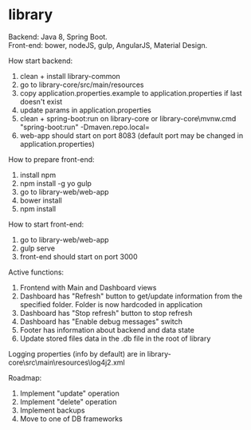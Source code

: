 # library
Backend: Java 8, Spring Boot.  
Front-end: bower, nodeJS, gulp, AngularJS, Material Design.

How start backend:  
1. clean + install library-common  
2. go to library-core/src/main/resources  
3. copy application.properties.example to application.properties if last doesn't exist  
4. update params in application.properties  
5. clean + spring-boot:run on library-core or library-core\mvnw.cmd "spring-boot:run" -Dmaven.repo.local=<path-to-local repository>  
6. web-app should start on port 8083 (default port may be changed in application.properties)  

How to prepare front-end:  
1. install npm  
2. npm install -g yo gulp  
3. go to library-web/web-app  
4. bower install  
5. npm install  

How to start front-end:  
1. go to library-web/web-app  
2. gulp serve  
3. front-end should start on port 3000  

Active functions:  
1. Frontend with Main and Dashboard views  
2. Dashboard has "Refresh" button to get/update information from the specified folder. Folder is now hardcoded in application  
3. Dashboard has "Stop refresh" button to stop refresh  
4. Dashboard has "Enable debug messages" switch  
5. Footer has information about backend and data state
6. Update stored files data in the .db file in the root of library

Logging properties (info by default) are in library-core\src\main\resources\log4j2.xml

Roadmap:
1. Implement "update" operation
2. Implement "delete" operation
3. Implement backups
4. Move to one of DB frameworks